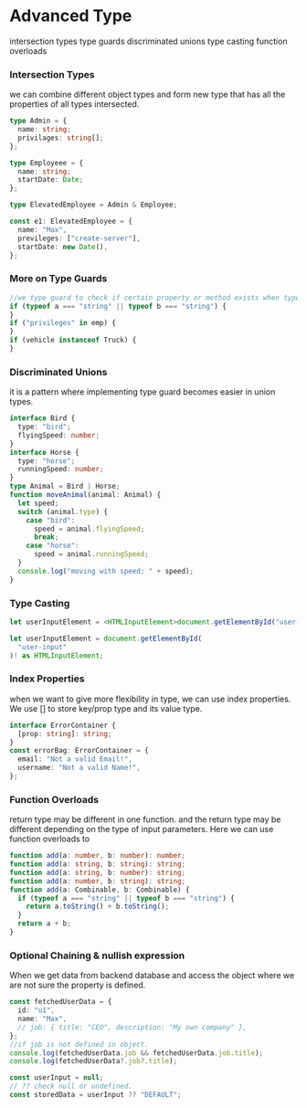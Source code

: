 # Advanced Type

intersection types
type guards
discriminated unions
type casting
function overloads

### Intersection Types

we can combine different object types and form new type that has all the properties of all types intersected.

```typescript
type Admin = {
  name: string;
  privilages: string[];
};

type Employeee = {
  name: string;
  startDate: Date;
};

type ElevatedEmployee = Admin & Employee;

const e1: ElevatedEmployee = {
  name: "Max",
  previleges: ["create-server"],
  startDate: new Date(),
};
```

### More on Type Guards

```typescript
//we type guard to check if certain property or method exists when types are union, integrated.
if (typeof a === "string" || typeof b === "string") {
}
if ("privileges" in emp) {
}
if (vehicle instanceof Truck) {
}
```

### Discriminated Unions

it is a pattern where implementing type guard becomes easier in union types.

```typescript
interface Bird {
  type: "bird";
  flyingSpeed: number;
}
interface Horse {
  type: "horse";
  runningSpeed: number;
}
type Animal = Bird | Horse;
function moveAnimal(animal: Animal) {
  let speed;
  switch (animal.type) {
    case "bird":
      speed = animal.flyingSpeed;
      break;
    case "horse":
      speed = animal.runningSpeed;
  }
  console.log("moving with speed: " + speed);
}
```

### Type Casting

```typescript
let userInputElement = <HTMLInputElement>document.getElementById("user-input")!;

let userInputElement = document.getElementById(
  "user-input"
)! as HTMLInputElement;
```

### Index Properties

when we want to give more flexibility in type, we can use index properties. We use [] to store key/prop type and its value type.

```typescript
interface ErrorContainer {
  [prop: string]: string;
}
const errorBag: ErrorContainer = {
  email: "Not a valid Email!",
  username: "Not a valid Name!",
};
```

### Function Overloads

return type may be different in one function. and the return type may be different depending on the type of input parameters. Here we can use function overloads to

```typescript
function add(a: number, b: number): number;
function add(a: string, b: string): string;
function add(a: string, b: number): string;
function add(a: number, b: string): string;
function add(a: Combinable, b: Combinable) {
  if (typeof a === "string" || typeof b === "string") {
    return a.toString() + b.toString();
  }
  return a + b;
}
```

### Optional Chaining & nullish expression

When we get data from backend database and access the object where we are not sure the property is defined.

```typescript
const fetchedUserData = {
  id: "u1",
  name: "Max",
  // job: { title: "CEO", description: "My own company" },
};
//if job is not defined in object.
console.log(fetchedUserData.job && fetchedUserData.job.title);
console.log(fetchedUserData?.job?.title);

const userInput = null;
// ?? check null or undefined.
const storedData = userInput ?? "DEFAULT";
```
